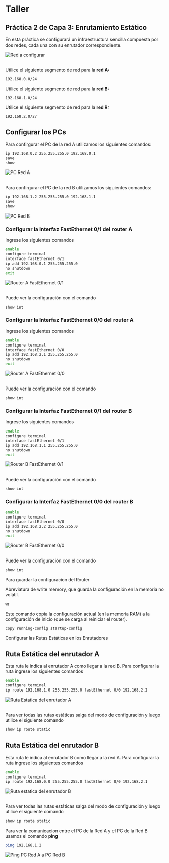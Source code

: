 # Taller


<h2>Práctica 2 de Capa 3: Enrutamiento Estático</h2>

En esta práctica se configurará un infraestructura sencilla compuesta por dos redes, cada una con su enrutador correspondiente.

![Red a configurar](vx_images/212635410635112.png)

<br>
Utilice el siguiente segmento de red para la <strong>red A: </strong>

```
192.168.0.0/24
```
Utilice el siguiente segmento de red para la <strong>red B:</strong>

```
192.168.1.0/24
```
Utilice el siguiente segmento de red para la <strong>red R:</strong>

```
192.168.2.0/27
```

<h2>Configurar los PCs </h2>

Para confirgurar el PC de la red A utilizamos los siguientes comandos:


```bash
ip 192.168.0.2 255.255.255.0 192.168.0.1
save
show
```

![PC Red A](vx_images/197547233960863.png)

<br>
Para confirgurar el PC de la red B utilizamos los siguientes comandos:


```bash
ip 192.168.1.2 255.255.255.0 192.168.1.1
save
show
```

![PC Red B](vx_images/73397497909267.png)


<h3>Configurar la Interfaz FastEthernet 0/1 del router A</h3>

Ingrese los siguientes comandos

```bash
enable
configure terminal
interface fastEthernet 0/1
ip add 192.168.0.1 255.255.255.0
no shutdown
exit
```


![Router A FastEthernet 0/1](vx_images/319831974956731.png)

<br>
Puede ver la configuración con el comando

```bash
show int
```

<h3>Configurar la Interfaz FastEthernet 0/0 del router A</h3>

Ingrese los siguientes comandos

```bash
enable
configure terminal
interface fastEthernet 0/0
ip add 192.168.2.1 255.255.255.0
no shutdown
exit
```

![Router A FastEthernet 0/0](vx_images/31526326595909.png)

<br>
Puede ver la configuración con el comando

```bash
show int
```

<h3>Configurar la Interfaz FastEthernet 0/1 del router B</h3>


Ingrese los siguientes comandos

```bash
enable
configure terminal
interface fastEthernet 0/1
ip add 192.168.1.1 255.255.255.0
no shutdown
exit
```

![Router B FastEthernet 0/1 ](vx_images/500081626142387.png)

<br>
Puede ver la configuración con el comando

```bash
show int
```

<h3>Configurar la Interfaz FastEthernet 0/0 del router B</h3>


```bash
enable
configure terminal
interface fastEthernet 0/0
ip add 192.168.2.2 255.255.255.0
no shutdown
exit
```
![Router B FastEthernet 0/0](vx_images/287412484826917.png)

<br>
Puede ver la configuración con el comando

```bash
show int
```

Para guardar la configuracion del Router

Abreviatura de write memory, que guarda la configuración en la memoria no volátil.

```bash
wr
```

Este comando copia la configuración actual (en la memoria RAM) a la configuración de inicio (que se carga al reiniciar el router).

```bash
copy running-config startup-config

```

Configurar las Rutas Estáticas en los Enrutadores


<h2>Ruta Estática del enrutador A</h2>

Esta ruta le indica al enrutador A como llegar a la red B. Para configurar la ruta ingrese los siguientes comandos

```bash
enable
configure terminal
ip route 192.168.1.0 255.255.255.0 fastEthernet 0/0 192.168.2.2
```

![Ruta Estatica del enrutador A](vx_images/298014016921057.png)

<br>
Para ver todas las rutas estáticas salga del modo de configuración y luego utilice el siguiente comando

```bash
show ip route static
```

<h2>Ruta Estática del enrutador B</h2>


Esta ruta le indica al enrutador B como llegar a la red A. Para configurar la ruta
ingrese los siguientes comandos

```bash
enable
configure terminal
ip route 192.168.0.0 255.255.255.0 fastEthernet 0/0 192.168.2.1
```

![Ruta estatica del enrutador B](vx_images/569402912542597.png)

<br>
Para ver todas las rutas estáticas salga del modo de configuración y luego utilice el siguiente comando

```bash
show ip route static
```

Para ver la comunicacion entre el PC de la Red A y el PC de la Red B  usamos el comando <strong>ping</strong>

```bash
ping 192.168.1.2
```
![Ping PC Red A a PC Red B](vx_images/511393624668433.png)
